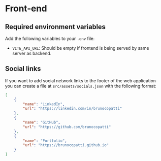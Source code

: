 # Front-end

## Required environment variables

Add the following variables to your `.env` file:

- `VITE_API_URL`: Should be empty if frontend is being served by same server as backend.

## Social links

If you want to add social network links to the footer of the web application you can create a file at `src/assets/socials.json` with the following format:

```json
[
	{
		"name": "LinkedIn",
		"url": "https://linkedin.com/in/brunocopatti"
	},
	{
		"name": "GitHub",
		"url": "https://github.com/brunocopatti"
	},
	{
		"name": "Portfolio",
		"url": "https://brunocopatti.github.io"
	}
]
```